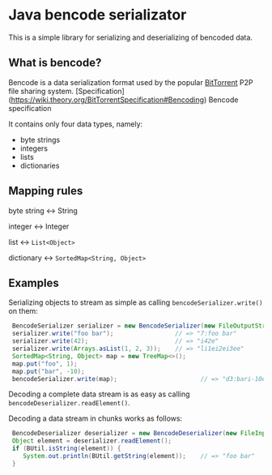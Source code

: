 Java bencode serializator
=========================

This is a simple library for serializing and deserializing of bencoded data.


What is bencode?
----------------

Bencode is a data serialization format used by the popular 
[BitTorrent](http://bittorrent.org/) P2P file sharing system.
[Specification] (https://wiki.theory.org/BitTorrentSpecification#Bencoding) Bencode specification

It contains only four data types, namely:

- byte strings
- integers
- lists
- dictionaries


Mapping rules
-------------

 byte string    <-> String
 
 integer        <-> Integer
 
 list           <-> ``` List<Object> ```
 
 dictionary     <-> ``` SortedMap<String, Object> ```


Examples
--------

Serializing objects to stream as simple as calling `bencodeSerializer.write()` on them:

```java
 BencodeSerializer serializer = new BencodeSerializer(new FileOutputStream("example.ser"));
 serializer.write("foo bar");                 // => "7:foo bar"
 serializer.write(42);                        // => "i42e"
 serializer.write(Arrays.asList(1, 2, 3));    // => "li1ei2ei3ee"
 SortedMap<String, Object> map = new TreeMap<>();
 map.put("foo", 1);
 map.put("bar", -10);
 bencodeSerializer.write(map);                       // => "d3:bari-10e3:fooi1ee"
```

Decoding a complete data stream is as easy as calling `bencodeDeserializer.readElement()`.

Decoding a data stream in chunks works as follows:

```java
 BencodeDeserializer deserializer = new BencodeDeserializer(new FileInputStream("example.ser"));
 Object element = deserializer.readElement();
 if (BUtil.isString(element)) {
    System.out.println(BUtil.getString(element));    // => "foo bar"
 }
```

